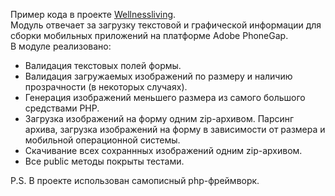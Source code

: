 Пример кода в проекте [Wellnessliving](wellnessliving.com).  
Модуль отвечает за загрузку текстовой и графической информации для сборки мобильных приложений на платформе Adobe PhoneGap.  
В модуле реализовано:
- Валидация текстовых полей формы.  
- Валидация загружаемых изображений по размеру и наличию прозрачности (в некоторых случаях).
- Генерация изображений меньшего размера из самого большого средствами PHP.
- Загрузка изображений на форму одним zip-архивом. Парсинг архива, загрузка изображений на форму в зависимости от размера и мобильной операционной системы.
- Скачивание всех сохраннных изображений одним zip-архивом.
- Все public методы покрыты тестами.

P.S. В проекте использован самописный php-фреймворк.
